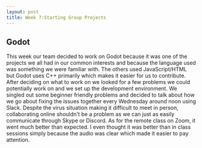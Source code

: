 ```yaml
---
layout: post
title: Week 7:Starting Group Projects
---
```


## Godot
This week our team decided to work on Godot because it was one of the projects we all had in our common interests and because
the language used was something we were familiar with. The others used JavaScript/HTML but Godot uses C++ primarily which 
makes it easier for us to contribute. After deciding on what to work on we looked for a few problems we could potentially
work on and we set up the development environment. We singled out some beginner friendly problems and decided to talk about
how we go about fixing the issues together every Wednesday around noon using Slack. Despite the virus situation making it
difficult to meet in person, collaborating online shouldn't be a problem as we can just as easily communicate through Skype
or Discord. As for the remote class on Zoom, it went much better than expected. I even thought it was better than in class 
sessions simply because the audio was clear which made it easier to pay attention. 
